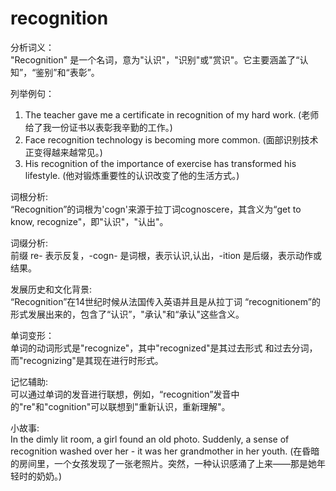 # recognition

分析词义：  
"Recognition" 是一个名词，意为"认识"，"识别"或"赏识"。它主要涵盖了“认知”，“鉴别”和“表彰”。

  

列举例句：

  

1.  The teacher gave me a certificate in recognition of my hard work. (老师给了我一份证书以表彰我辛勤的工作。)
2.  Face recognition technology is becoming more common. (面部识别技术正变得越来越常见。)
3.  His recognition of the importance of exercise has transformed his lifestyle. (他对锻炼重要性的认识改变了他的生活方式。)

  

词根分析:  
“Recognition”的词根为'cogn'来源于拉丁词cognoscere，其含义为“get to know, recognize"，即"认识"，"认出"。

  

词缀分析:  
前缀 re- 表示反复，-cogn- 是词根，表示认识,认出，-ition 是后缀，表示动作或结果。

  

发展历史和文化背景:  
“Recognition”在14世纪时候从法国传入英语并且是从拉丁词 “recognitionem”的形式发展出来的，包含了“认识”，"承认"和“承认"这些含义。

  

单词变形：  
单词的动词形式是"recognize"，其中"recognized"是其过去形式 和过去分词，而"recognizing"是其现在进行时形式。

  

记忆辅助:  
可以通过单词的发音进行联想，例如，“recognition”发音中的"re"和"cognition"可以联想到"重新认识，重新理解"。

  

小故事:  
In the dimly lit room, a girl found an old photo. Suddenly, a sense of recognition washed over her - it was her grandmother in her youth. (在昏暗的房间里，一个女孩发现了一张老照片。突然，一种认识感涌了上来——那是她年轻时的奶奶。)
